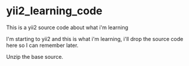 # yii2_learning_code
This is a yii2 source code about what i'm learning

I'm starting to yii2 and this is what i'm learning, i'll drop the source code here so I can remember later.

 Unzip the base source.
 
